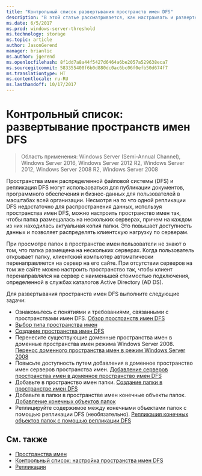 ```yaml
---
title: "Контрольный список развертывания пространств имен DFS"
description: "В этой статье рассматривается, как настраивать и развертывать пространства имен DFS."
ms.date: 6/5/2017
ms.prod: windows-server-threshold
ms.technology: storage
ms.topic: article
author: JasonGerend
manager: brianlic
ms.author: jgerend
ms.openlocfilehash: 8f1dd7a8a44f5427d6464a6be2057a529638eca7
ms.sourcegitcommit: 583355400f6b0d880dc0ac6bc06f0efb50d674f7
ms.translationtype: HT
ms.contentlocale: ru-RU
ms.lasthandoff: 10/17/2017
---
```

# <a name="checklist-deploy-dfs-namespaces"></a>Контрольный список: развертывание пространств имен DFS

> Область применения: Windows Server (Semi-Annual Channel), Windows Server 2016, Windows Server 2012 R2, Windows Server 2012, Windows Server 2008 R2, Windows Server 2008

Пространства имен распределенной файловой системы (DFS) и репликация DFS могут использоваться для публикации документов, программного обеспечения и бизнес-данных для пользователей в масштабах всей организации. Несмотря на то что одной репликации DFS недостаточно для распространения данных, используя пространства имен DFS, можно настроить пространство имен так, чтобы папка размещалась на нескольких серверах, причем на каждом из них находилась актуальная копия папки. Это повышает доступность данных и позволяет распределять клиентскую нагрузку по серверам.

При просмотре папок в пространстве имен пользователи не знают о том, что папка размещена на нескольких серверах. Когда пользователь открывает папку, клиентский компьютер автоматически перенаправляется на сервер на его сайте. При отсутствии серверов на том же сайте можно настроить пространство так, чтобы клиент перенаправлялся на сервер с наименьшей стоимостью подключения, определенной в службах каталогов Active Directory (AD DS).

Для развертывания пространств имен DFS выполните следующие задачи:

-   Ознакомьтесь с понятиями и требованиями, связанными с пространствами имен DFS.
[Обзор пространств имен DFS](dfs-overview.md)
-   [Выбор типа пространства имен](choose-a-namespace-type.md)
-   [Создание пространства имен DFS](create-a-dfs-namespace.md) 
-   Перенесите существующие доменные пространства имен в доменные пространства имен режима Windows Server 2008. [Перенос доменного пространства имен в режим Windows Server 2008](migrate-a-domain-based-namespace-to-windows-server-2008-mode.md) 
-   Повысьте доступность путем добавления в доменное пространство имен серверов пространства имен. [Добавление серверов пространства имен в доменное пространство имен DFS](add-namespace-servers-to-a-domain-based-dfs-namespace.md)
-   Добавьте в пространство имен папки. [Создание папки в пространстве имен DFS](create-a-folder-in-a-dfs-namespace.md)
-   Добавьте в папки в пространстве имен конечные объекты папок. [Добавление конечных объектов папок](add-folder-targets.md)
-   Реплицируйте содержимое между конечными объектами папок с помощью репликации DFS (необязательно). [Репликация конечных объектов папок с помощью репликации DFS](replicate-folder-targets-using-dfs-replication.md)


## <a name="see-also"></a>См. также

-   [Пространства имен](https://technet.microsoft.com/library/cc771914(v=ws.11).aspx)
-   [Контрольный список: настройка пространства имен DFS](checklist-tune-a-dfs-namespace.md)
-   [Репликация](https://technet.microsoft.com/library/cc770278(v=ws.11).aspx)


